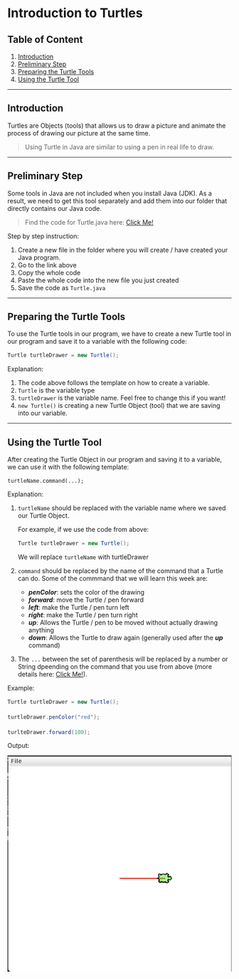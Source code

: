 # Introduction to Turtles

## Table of Content

1. [Introduction](#introduction)
2. [Preliminary Step](#preliminary-step)
3. [Preparing the Turtle Tools](#preparing-the-turtle-tools)
4. [Using the Turtle Tool](#using-the-turtle-tool)

---

## Introduction

Turtles are Objects (tools) that allows us to draw a picture and animate the process of drawing our picture at the same time.

> Using Turtle in Java are similar to using a pen in real life to draw.

---

## Preliminary Step

Some tools in Java are not included when you install Java (JDK). As a result, we need to get this tool separately and add them into our folder that directly contains our Java code.

> Find the code for Turtle.java here: [Click Me!](https://raw.githubusercontent.com/NicholasSeward/Turtle/main/Turtle.java)

Step by step instruction:

1. Create a new file in the folder where you will create / have created your Java program.
2. Go to the link above
3. Copy the whole code
4. Paste the whole code into the new file you just created
5. Save the code as `Turtle.java`

---

## Preparing the Turtle Tools

To use the Turtle tools in our program, we have to create a new Turtle tool in our program and save it to a variable with the following code:

```java
Turtle turtleDrawer = new Turtle();
```

Explanation:

1. The code above follows the template on how to create a variable.
2. `Turtle` is the variable type
3. `turtleDrawer` is the variable name. Feel free to change this if you want!
4. `new Turtle()` is creating a new Turtle Object (tool) that we are saving into our variable.

---

## Using the Turtle Tool

After creating the Turtle Object in our program and saving it to a variable, we can use it with the following template:

```
turtleName.command(...);
```

Explanation:

1. `turtleName` should be replaced with the variable name where we saved our Turtle Object. 

    For example, if we use the code from above:
    ```java
    Turtle turtleDrawer = new Turtle();
    ```

    We will replace `turtleName` with turtleDrawer

2. `command` should be replaced by the name of the command that a Turtle can do. Some of the commmand that we will learn this week are:

    - **_penColor_**: sets the color of the drawing
    - **_forward_**: move the Turtle / pen forward
    - **_left_**: make the Turtle / pen turn left
    - **_right_**: make the Turtle / pen turn right
    - **_up_**: Allows the Turtle / pen to be moved without actually drawing anything
    - **_down_**: Allows the Turtle to draw again (generally used after the **_up_** command)

3. The `...` between the set of parenthesis will be replaced by a number or String dpeending on the command that you use from above (more details here: [Click Me!](/Using%20Turtle.md)).

Example:
```java
Turtle turtleDrawer = new Turtle();

turtleDrawer.penColor("red");

turlteDrawer.forward(100);

```

Output:

![Output](/img/turtle.png)

